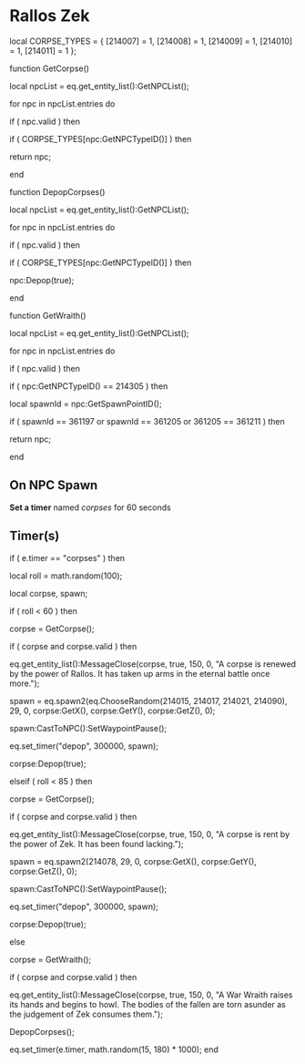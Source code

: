 # Rallos Zek 
local CORPSE_TYPES = { [214007] = 1, [214008] = 1, [214009] = 1, [214010] = 1, [214011] = 1 };

function GetCorpse()

local npcList = eq.get_entity_list():GetNPCList();



for npc in npcList.entries do




if ( npc.valid ) then






if ( CORPSE_TYPES[npc:GetNPCTypeID()] ) then




return npc;






end

function DepopCorpses()

local npcList = eq.get_entity_list():GetNPCList();



for npc in npcList.entries do




if ( npc.valid ) then






if ( CORPSE_TYPES[npc:GetNPCTypeID()] ) then




npc:Depop(true);






end

function GetWraith()

local npcList = eq.get_entity_list():GetNPCList();



for npc in npcList.entries do




if ( npc.valid ) then






if ( npc:GetNPCTypeID() == 214305 ) then 




local spawnId = npc:GetSpawnPointID();




if ( spawnId == 361197 or spawnId == 361205 or 361205 == 361211 ) then 





return npc;









end



## On NPC Spawn

**Set a timer** named *corpses* for 60 seconds


## Timer(s)

if ( e.timer == "corpses" ) then




local roll = math.random(100);


local corpse, spawn;





if ( roll < 60 ) then



corpse = GetCorpse();



if ( corpse and corpse.valid ) then




eq.get_entity_list():MessageClose(corpse, true, 150, 0, "A corpse is renewed by the power of Rallos.  It has taken up arms in the eternal battle once more.");




spawn = eq.spawn2(eq.ChooseRandom(214015, 214017, 214021, 214090), 29, 0, corpse:GetX(), corpse:GetY(), corpse:GetZ(), 0); 




spawn:CastToNPC():SetWaypointPause();




eq.set_timer("depop", 300000, spawn);




corpse:Depop(true);








elseif ( roll < 85 ) then



corpse = GetCorpse();



if ( corpse and corpse.valid ) then




eq.get_entity_list():MessageClose(corpse, true, 150, 0, "A corpse is rent by the power of Zek.  It has been found lacking.");




spawn = eq.spawn2(214078, 29, 0, corpse:GetX(), corpse:GetY(), corpse:GetZ(), 0); 




spawn:CastToNPC():SetWaypointPause();




eq.set_timer("depop", 300000, spawn);




corpse:Depop(true);




else



corpse = GetWraith();



if ( corpse and corpse.valid ) then




eq.get_entity_list():MessageClose(corpse, true, 150, 0, "A War Wraith raises its hands and begins to howl.  The bodies of the fallen are torn asunder as the judgement of Zek consumes them.");





DepopCorpses();






eq.set_timer(e.timer, math.random(15, 180) * 1000);
end
